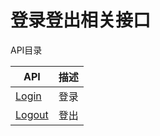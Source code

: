 # 登录登出相关接口

API目录

| API                                                                                                                                                                                                                                                           | 描述 |
| ------------------------------------------------------------------------------------------------------------------------------------------------------------------------------------------------------------------------------------------------------------- | -- |
| [Login](https://comm.qq.com/im/sdk/unity\_plus/\_site/api/com.tencent.imsdk.unity.TencentIMSDK.html#com\_tencent\_imsdk\_unity\_TencentIMSDK\_Login\_System\_String\_System\_String\_com\_tencent\_imsdk\_unity\_callback\_ValueCallback\_System\_String\_\_) | 登录 |
| [Logout](https://comm.qq.com/im/sdk/unity\_plus/\_site/api/com.tencent.imsdk.unity.TencentIMSDK.html#com\_tencent\_imsdk\_unity\_TencentIMSDK\_Logout\_com\_tencent\_imsdk\_unity\_callback\_ValueCallback\_System\_Object\_\_)                               | 登出 |
